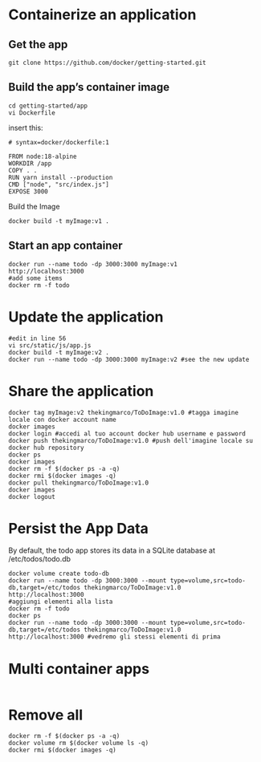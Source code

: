# Containerize an application
## Get the app
```shell
git clone https://github.com/docker/getting-started.git
```
## Build the app’s container image
```shell
cd getting-started/app
vi Dockerfile
```
insert this:
```shell
# syntax=docker/dockerfile:1
   
FROM node:18-alpine
WORKDIR /app
COPY . .
RUN yarn install --production
CMD ["node", "src/index.js"]
EXPOSE 3000
```
Build the Image
```shell
docker build -t myImage:v1 .
```
## Start an app container
```shell
docker run --name todo -dp 3000:3000 myImage:v1
http://localhost:3000
#add some items
docker rm -f todo
```
# Update the application
```shell
#edit in line 56
vi src/static/js/app.js
docker build -t myImage:v2 .
docker run --name todo -dp 3000:3000 myImage:v2 #see the new update
```
# Share the application
```shell
docker tag myImage:v2 thekingmarco/ToDoImage:v1.0 #tagga imagine locale con docker account name
docker images
docker login #accedi al tuo account docker hub username e password
docker push thekingmarco/ToDoImage:v1.0 #push dell'imagine locale su docker hub repository
docker ps
docker images
docker rm -f $(docker ps -a -q)
docker rmi $(docker images -q)
docker pull thekingmarco/ToDoImage:v1.0
docker images
docker logout 
```
# Persist the App Data
By default, the todo app stores its data in a SQLite database at /etc/todos/todo.db
```shell
docker volume create todo-db
docker run --name todo -dp 3000:3000 --mount type=volume,src=todo-db,target=/etc/todos thekingmarco/ToDoImage:v1.0
http://localhost:3000 
#aggiungi elementi alla lista
docker rm -f todo
docker ps
docker run --name todo -dp 3000:3000 --mount type=volume,src=todo-db,target=/etc/todos thekingmarco/ToDoImage:v1.0
http://localhost:3000 #vedremo gli stessi elementi di prima
```

# Multi container apps
```shell

```


# Remove all
```shell
docker rm -f $(docker ps -a -q)
docker volume rm $(docker volume ls -q)
docker rmi $(docker images -q)
```